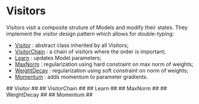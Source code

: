 # Visitors #
Visitors visit a composite struture of Models and modify their states.
They implement the visitor design pattern which allows for double-typing:
 * [Visitor](#dp.Visitor) : abstract class inherited by all Visitors;
 * [VisitorChain](#dp.VisitorChain) : a chain of visitors where the order is important;
 * [Learn](#dp.Learn) : updates Model parameters;
 * [MaxNorm](#dp.MaxNorm) : regularization using hard constraint on max norm of weights;
 * [WeightDecay](#dp.WeightDecay) : regularization using soft constraint on norm of weights;
 * [Momentum](#dp.Momentum) : adds momentum to parameter gradients.

<a name="dp.Visitor"/>
## Visitor ##

<a name="dp.VisitorChain"/> 
## VisitorChain ##

<a name="dp.Learn"/>
## Learn ##

<a name="dp.MaxNorm"/>
## MaxNorm ##

<a name="dp.WeightDecay"/>
## WeightDecay ##

<a name="dp.Momentum"/>
## Momentum ##
